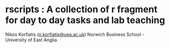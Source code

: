 # rscripts : A collection of r fragment for day to day tasks and lab teaching 

Nikos Korfiatis (n.korfiatis@uea.ac.uk) 
Norwich Business School - University of East Anglia

